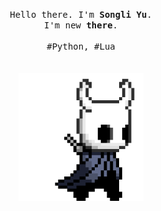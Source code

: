 <p align="center">
  <!-- <br> -->
  <!-- <br> -->
  <!-- <br> -->
  <samp>
    Hello there. I'm <b>Songli Yu</b>.
  <br>I'm new <b>there</b>.
  <br>
  <br>#Python, #Lua</samp>
  <br>
  <br>
  <br>
  <!-- <br> -->
  <img src="assets/images/hollor_knight3.gif" width="200"/>
  <!-- <img src="https://github.com/selimdoyranli/selimdoyranli/blob/master/preview.gif" width="350" /> -->
  <!-- <br> -->
  <!-- <br> -->
  <!-- <br> -->
  <!-- <br> -->
</p>
